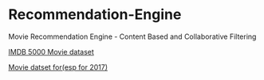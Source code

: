 # Recommendation-Engine
Movie Recommendation Engine - Content Based and Collaborative Filtering

[IMDB 5000 Movie dataset](https://www.kaggle.com/carolzhangdc/imdb-5000-movie-dataset)

[Movie datset for(esp for 2017)](https://www.kaggle.com/rounakbanik/the-movies-dataset)

